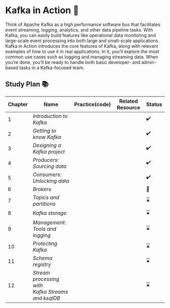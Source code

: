 # Kafka in Action :link:
Think of Apache Kafka as a high performance software bus that facilitates event streaming, logging, analytics, and other data pipeline tasks. With Kafka, you can easily build features like operational data monitoring and large-scale event processing into both large and small-scale applications.
Kafka in Action introduces the core features of Kafka, along with relevant examples of how to use it in real applications. In it, you’ll explore the most common use cases such as logging and managing streaming data. When you’re done, you’ll be ready to handle both basic developer- and admin-based tasks in a Kafka-focused team.

## Study Plan 📚
|Chapter|Name|Practice(code)|Related Resource|Status|
|-------|----|--------------|----------------|------|
|1|_Introduction to Kafka_|||:heavy_check_mark:|
|2|_Getting to know Kafka_|||:heavy_check_mark:|
|3|_Designing a Kafka project_|||:heavy_check_mark:|
|4|_Producers: Sourcing data_|||:heavy_check_mark:|
|5|_Consumers: Unlocking data_|||:heavy_check_mark:|
|6|_Brokers_|||:book:|
|7|_Topics and partitions_|||:hourglass:|
|8|_Kafka storage_|||:hourglass:|
|9|_Management: </br> Tools and logging_|||:hourglass:|
|10|_Protecting Kafka_|||:hourglass:|
|11|_Schema registry_|||:hourglass:|
|12|_Stream processing with </br> Kafka Streams and ksqlDB_|||:hourglass:|


